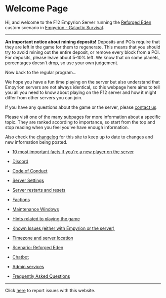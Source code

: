 # Welcome Page

Hi, and welcome to the F12 Empyrion Server running the [Reforged Eden](reforged-eden.md) custom scenario in [Empyrion - Galactic Survival][egs].

---

**An important notice about mining deposits!** Deposits and POIs require that they are left in the game for them to regenerate. This means that you should try to avoid mining out the entire deposit, or remove every block from a POI. For deposits, please leave about 5-10% left. We know that on some planets, percentages doesn't drop, so use your own judgement.

Now back to the regular program...

We hope you have a fun time playing on the server but also understand that Empyrion servers are not always identical, so this webpage here aims to tell you all you need to know about playing on the F12 server and how it might differ from other servers you can join.

If you have any questions about the game or the server, please [contact us](contact-game.md).

Please visit one of the many subpages for more information about a specific topic. They are ranked according to importance, so start from the top and stop reading when you feel you've have enough information.

Also check the [changelog](changelog.md) for this site to keep up to date to changes and new information being posted.

* [10 most important facts if you're a new player on the server](new-player.md)
* [Discord](discord.md)
* [Code of Conduct](code-of-conduct.md)
* [Server Settings](server-settings.md)
* [Server restarts and resets](server-restarts.md)
* [Factions](factions.md)
* [Maintenance Windows](maintenance.md)
* [Hints related to playing the game](hints.md)
* [Known Issues (either with Empyrion or the server)](known-issues.md)
* [Timezone and server location](timezone.md)
* [Scenario: Reforged Eden](reforged-eden.md)
* [Chatbot](chatbot.md)
* [Admin services](admin-services.md)
* [Frequently Asked Questions](faq.md)

  [egs]: https://store.steampowered.com/app/383120/Empyrion__Galactic_Survival/

---

Click [here](contact-website.md) to report issues with this website.